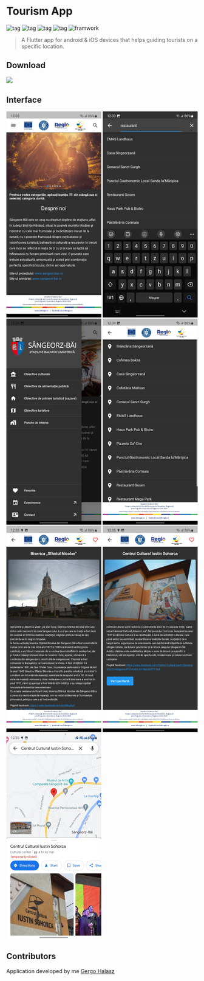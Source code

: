 # Tourism App
![tag](https://img.shields.io/badge/-iOS-FF7B54) ![tag](https://img.shields.io/badge/-Android-FF7B54) ![tag](https://img.shields.io/badge/-Tourism-FF7B54) ![tag](https://img.shields.io/badge/-Helper-FF7B54) ![framwork](https://img.shields.io/badge/-Flutter-6C00FF)
> A Flutter app for android & iOS devices that helps guiding tourists on a specific location.
## Download
<a href="https://play.google.com/store/apps/details?id=com.sangeorzbai.turistic&hl=en&gl=US"><img src="https://play.google.com/intl/en_us/badges/images/generic/en_badge_web_generic.png" width="200"></img></a>
## Interface
<kbd><img width="250" src=".\resources\1.jpg"></a></kbd>
<kbd><img width="250" src=".\resources\2.jpg"></a></kbd>
<kbd><img width="250" src=".\resources\3.jpg"></a></kbd>
<kbd><img width="250" src=".\resources\4.jpg"></a></kbd>
<kbd><img width="250" src=".\resources\5.jpg"></a></kbd>
<kbd><img width="250" src=".\resources\6.jpg"></a></kbd>
<kbd><img width="250" src=".\resources\7.jpg"></a></kbd>

## Contributors

Application developed by me [Gergo Halasz](https://github.com/HalaszGergo123)

